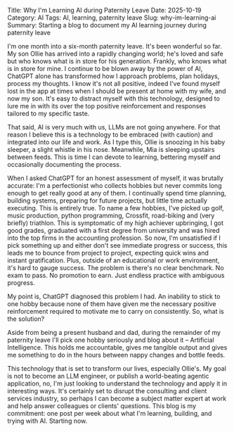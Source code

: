 Title: Why I'm Learning AI during Paternity Leave
Date: 2025-10-19
Category: AI
Tags: AI, learning, paternity leave
Slug: why-im-learning-ai
Summary: Starting a blog to document my AI learning journey during paternity leave

I'm one month into a six-month paternity leave. It's been wonderful so far. My son Ollie has arrived into a rapidly changing world; he's loved and safe but who knows what is in store for his generation. Frankly, who knows what is in store for mine. I continue to be blown away by the power of AI, ChatGPT alone has transformed how I approach problems, plan holidays, process my thoughts. I know it's not all positive, indeed I've found myself lost in the app at times when I should be present at home with my wife, and now my son. It's easy to distract myself with this technology, designed to lure me in with its over the top positive reinforcement and responses tailored to my specific taste.

That said, AI is very much with us, LLMs are not going anywhere. For that reason I believe this is a technology to be embraced (with caution) and integrated into our life and work. As I type this, Ollie is snoozing in his baby sleeper, a slight whistle in his nose. Meanwhile, Mia is sleeping upstairs between feeds. This is time I can devote to learning, bettering myself and occasionally documenting the process.

When I asked ChatGPT for an honest assessment of myself, it was brutally accurate: I'm a perfectionist who collects hobbies but never commits long enough to get really good at any of them. I continually spend time planning, building systems, preparing for future projects, but little time actually executing. This is entirely true. To name a few hobbies, I've picked up golf, music production, python programming, Crossfit, road-biking and (very briefly) triathlon. This is symptomatic of my high achiever upbringing, I got good grades, graduated with a first degree from university and was hired into the top firms in the accounting profession. So now, I'm unsatisfied if I pick something up and either don't see immediate progress or success, this leads me to bounce from project to project, expecting quick wins and instant gratification. Plus, outside of an educational or work environment, it's hard to gauge success. The problem is there's no clear benchmark. No exam to pass. No promotion to earn. Just endless practice with ambiguous progress.

My point is, ChatGPT diagnosed this problem I had. An inability to stick to one hobby because none of them have given me the necessary positive reinforcement required to motivate me to carry on consistently. So, what is the solution?

Aside from being a present husband and dad, during the remainder of my paternity leave I'll pick one hobby seriously and blog about it – Artificial Intelligence. This holds me accountable, gives me tangible output and gives me something to do in the hours between nappy changes and bottle feeds.

This technology that is set to transform our lives, especially Ollie's. My goal is not to become an LLM engineer, or publish a world-beating agentic application, no, I'm just looking to understand the technology and apply it in interesting ways. It's certainly set to disrupt the consulting and client services industry, so perhaps I can become a subject matter expert at work and help answer colleagues or clients' questions. This blog is my commitment: one post per week about what I'm learning, building, and trying with AI. Starting now.